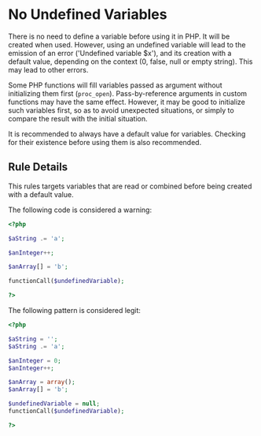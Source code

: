 <!-- Good Practices -->
# No Undefined Variables

There is no need to define a variable before using it in PHP. It will be created when used. However, using an undefined variable will lead to the emission of an error ('Undefined variable $x'), and its creation with a default value, depending on the context (0, false, null or empty string). This may lead to other errors. 

Some PHP functions will fill variables passed as argument without initializing them first (`proc_open`). Pass-by-reference arguments in custom functions may have the same effect. However, it may be good to initialize such variables first, so as to avoid unexpected situations, or simply to compare the result with the initial situation. 

It is recommended to always have a default value for variables. Checking for their existence before using them is also recommended. 


## Rule Details

This rules targets variables that are read or combined before being created with a default value. 

The following code is considered a warning:

```php
<?php

$aString .= 'a';

$anInteger++;

$anArray[] = 'b';

functionCall($undefinedVariable);

?>
```


The following pattern is considered legit:

```php
<?php

$aString = '';
$aString .= 'a';

$anInteger = 0;
$anInteger++;

$anArray = array();
$anArray[] = 'b';

$undefinedVariable = null;
functionCall($undefinedVariable);

?>
```

<!--
## When Not To Use It

## Further Reading 

* [] ()
-->
